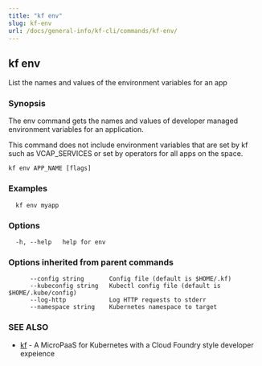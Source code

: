 ```yaml
---
title: "kf env"
slug: kf-env
url: /docs/general-info/kf-cli/commands/kf-env/
---
```

## kf env

List the names and values of the environment variables for an app

### Synopsis

The env command gets the names and values of developer managed environment variables for an application.

 This command does not include environment variables that are set by kf such as VCAP_SERVICES or set by operators for all apps on the space.

```
kf env APP_NAME [flags]
```

### Examples

```
  kf env myapp
```

### Options

```
  -h, --help   help for env
```

### Options inherited from parent commands

```
      --config string       Config file (default is $HOME/.kf)
      --kubeconfig string   Kubectl config file (default is $HOME/.kube/config)
      --log-http            Log HTTP requests to stderr
      --namespace string    Kubernetes namespace to target
```

### SEE ALSO

* [kf](/docs/general-info/kf-cli/commands/kf/)	 - A MicroPaaS for Kubernetes with a Cloud Foundry style developer expeience

